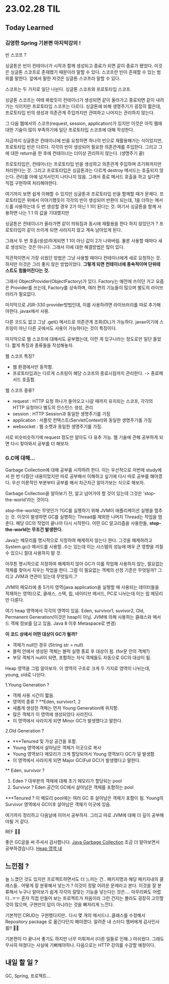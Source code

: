 # 23.02.28 TIL
## Today Learned

### 김영한 Spring 기본편 마지막강의 !

빈 스코프 ? 

싱글톤은 빈이 컨테이너가 시작과 함께 생성되고 종료가 되면 같이 종료가 됐었다.  이것은 싱글톤 스코프로 존재했기 때문이라 말할 수 있다.
스코프란 빈이 존재할 수 있는 범위를 말한다. 앞에서 말한 저것은 싱글톤 스코프라 말할 수 있다.

스코프는 두 가지로 일단 나뉜다. 싱글톤 스코프와 프로토타입 스코프.

싱글톤 스코프는 여태 봐왔듯이 컨테이너가 생성되면 같이 올라가고 종료되면 같이 내려가는 식이지만 프로토타입 스코프는 다르다.
싱글톤에 비해 생명주기가 굉장히 짧은데,  프로토타입 빈의 생성과 의존관계 주입까지만 관여하고 나머지는 관리하지 않는다.

그 다음 웹에서의 스코프(request, session, application)가 있지만 이것은 아직 웹에 대한 기술이 많이 부족하기에 일단 프로토타입 스코프에 대해 작성한다.

지금까지 싱글톤은 컨테이너에 빈을 요청하면 하나의 빈으로 재활용해가는 식이었지만, 프로토타입 빈은 다르다. 각각의 빈이 생성되어 필요한 의존관계를 주입한다.
그리고 그에 대한 return을 한 후에 컨테이너는 더이상 관리하지 않는다. (생명주기 끝)

프로토타입은, 컨테이너는 프로토타입 빈을 생성하고 의존관계 주입하며 초기화까지만 처리한다는 것. 그리고 프로토타입은 싱글톤과는 다르게 destroy 메서드는 호출되지 않는다.
관리를 아예 넘겨서인지 나타나지 않음. 그래서 종료 메서드 호출을 하고 싶다면 직접 구현하여 처리해야한다.

여기까지 보면 쉽게 이해할 수 있지만 싱글톤과 프로토타입 빈을 함께할 때가 문제다.  프로토타입은 위에서 이야기했듯이 각각의 빈이 생성되어 반환이 되는데,
1을 더하는 메서드를 사용하는데 두 번 생성할 경우 2가 아닌 1 1이 된다는 것. 여기서 싱글톤을 함께 사용하면 나는 1 1 의 값을 기대했지만

싱글톤은 컨테이너가 올라가면 같이 띄워짐과 동시에 재활용을 한다 하지 않았던가 ?  프로토타입이 같이 쓰이게 되면 사라지지 않고 계속 남아있게 된다.

그래서 두 번 호출(생성)하게되면 1 1이 아닌 값이 2가 나와버림. 물론 사용할 때마다 새로 생성되는 것은 아니다. 그래서 이에 대한 해결방법은 많이 있다.

직관적이면서 가장 쉬웠던 방법은 그냥 사용할 때마다 컨테이너에게 새로 요청하는 것. 하지만 이것은 그리 좋지 않은 방법이었다. **그렇게 되면 컨테이너에 종속적이며 단위테스트도 힘들어진다는 것.**


그래서 ObjectProvider(ObjectFactory)가 있다. Factory는 예전에 쓰이던 거고 요즘은 Provider를 쓰는데, Factory를 상속하며, 여러 편의 기능들이 많으며
별도의 라이브러리가 필요없다.

마지막으로 JSR-330 provider방법인데, 이를 사용하려면 라이브러리를 따로 추가해야한다. javax에서 사용.

다른 코드도 없고 그냥 .get() 메서드로 의존관계 조회(DL)가 가능하다. javax이기에 스프링이 아닌 다른 곳에서도 사용이 가능하다는 것이 특징이다.

마지막으로 웹 스코프에 대해서도 공부했는데, 이런 게 있구나라는 정도로만 일단 들었다. 짧게 특징과 종류들을 작성해놓자.

웹 스코프 특징?
* 웹 환경에서만 동작함.
* 프로토타입과는 다르게 스프링이 해당 스코프의 종료시점까지 관리한다. -> 종료메서드 호출함.

웹 스코프 종류?
* request : HTTP 요청 하나가 들어오고 나갈 때까지 유지되는 스코프, 각각의 HTTP 요청마다 별도의 인스턴스 생성, 관리
* session : HTTP Session과 동일한 생명주기를 가짐
* application : 서플릿 컨텍스트(ServletContext)와 동일한 생명주기를 가짐
* websocket : 웹 소켓과 동일한 생명주기를 가짐.

서로 비슷비슷하기에 request 정도만 알아도 다 유추 가능. 웹 기술에 관해 공부하게 되면 다시 찾아와서 공부를 더 해보자.


###  G.C에 대해...
Garbage Collection에 대해 공부를 시작하려 한다. 이는 우선적으로 저번에 study에서 한 번 다뤘던 내용이었지만 따로 공부해서 이해하고 싶기에
다시 따로 공부를 해야겠다. 우선 이론적인 부분부터 공부를 해서 차근차근 알아가보는 식으로 해보자.

Garbage Collection을 알아보기 전, 알고 넘어가야 할 것이 있는데 그것은 'stop-the-world'라는 것이다. 

stop-the-world는 무엇인가 ?GC를 실행하기 위해 JVM이 애플리케이션 실행을 멈추는 것. 이것이 발생하면 GC를 실행하는 Thread를 제외한
나머지 Thread는 작업을 멈춘다. 해당 GC의 작업이 끝나야 다시 시작한다. 어떤 GC 알고리즘을 사용한들, **stop-the-world는 무조건 발생한다.**

Java는 메모리를 명시적으로 지정하여 해제하지 않는다 한다.  그것을 해제하려고 System.gc() 메서드를 사용할..수는 있는데 이는 시스템의 성능에 매우 큰 영향을 끼칠 수 있으니
절대 사용하지 말 것.

아무튼 명시적으로 지정하여 해제하지 않아 GC가 이를 작업해 사용하지 않는, 필요없는 객체를 찾아서 지우는 작업을 한다. 그럼 이 필요없는 객체의 선정 기준은 무엇일까?
그리고 JVM과 연관이 있는데 무엇일지..?

JVM의 메모리에 총 5가지 영역(java application을 실행할 때 사용되는 데이터들을 적재하는 영역)으로, 클래스, 스택, 힙, 네이티브 메서드, PC로 나뉘는데 이는 힙 메모리만 다룬다.

여기 heap 영역에서 각각의 영역이 있음. Eden, survivor1, suvivor2, Old, Permanent Generation(이것은 heap이 아님. JVM에 의해 사용하는 클래스와 메서드 객체 정보를 담고 있음. Java 8 이후 Metaspace로 변경)

**이 코드 상에서 어떤 대상이 GC가 될까?** 

* 객체가 null인 경우 (String str = null)
* 블럭 안에서 생성된 객체는 블럭 실행 종료 후 대상이 됨. (for문 안의 객체?)
* 부모 객체가 null이 되면, 포함하는 자식 객체들도 자동으로 GC의 대상이 됨.

Heap 영역을 그럼 알아보자. 이 영역의 구조로 크게 두 가지로 영역이 나뉘는데, young, old로 나뉜다.

1.Young Generation ?
* 객체 사용 시간이 짧음. 
* 영역의 종류 ? **Eden, survivor1, 2 
* 새롭게 생성한 객체는 먼저 Young Generation에 위치함.
* 많은 객체가 이 영역에 생성되었다 사라진다.
* 이 영역에서 사라지게 되면 Minor GC가 발생했다고 말한다.


2.Old Generation ?
* ***Tenured 및 가상 공간을 포함.
* Young 영역에서 살아남은 객체가 이곳으로 복사
* Young 영역보다 메모리가 크게 할당되어서 Young 영역보다 GC가 덜 발생함.
* 이 영역에서 사라지게 되면 Major GC(Full GC)가 발생했다고 말한다.


** Eden, survivor ? 

1. Eden ? 대부분의 객체에 대해 초기 메모리가 할당되는 pool
2. Survivor ? Eden 공간의 GC에서 살아남은 객체를 포함하는 pool

***Tenured ? 이 메모리 pool에는 여러 GC 후 살아남은 객체가 포함이 됨. Young의 Survivor 영역에서 GC이후 살아남은 객체가 이곳에 있음.


여기까지 정리하고 다음날에 이어서 공부하자. 그리고 따로 JVM에 대해 더 깊이 공부해야될 거 같다.

REF 🙇‍♂️

좋은 GC글을 써 주셔서 감사합니다. [Java Garbage Collection](https://d2.naver.com/helloworld/1329) 조금 더 알아보면서 공부하겠습니다. 
[Heap 영역 내](https://stackoverflow.com/questions/2129044/java-heap-terminology-young-old-and-permanent-generations)




## 느낀점 ?
늘 느꼈던 것도 있지만 프로젝트하면서도 더 느끼는 건.. 패키지명과 해당 패키지내의 클래스들.. 어떻게 잘 분류해서 넣는가 ?
이것이 정말 어려운 문제라고 본다. 이것을 잘 분류해서 누구나 알아보기 쉽게 각각의 알맞는 기능을 넣는다는 것은.... 아무리봐도 어렵다..ㅜㅜ
혼자 직접 만들어 보는 프로젝트가 처음이라 그런 건지는 몰라도 굉장히 고민할 것이 많으며, 구현만이 답이 아니라는 것을 뼈저리게 느낀다.

기본적인 CRUD는 구현했다지만.. 다시 몇 개의 메서드나..클래스를 수정해서 Repository package 로 옮긴다던지 해야겠다. 알려준 내 스터디 멤버에게 감사인사를!! 🙇‍♂️

기본편이 다 끝나서 좋기도 하지만 너무 미뤄져서 (다른 일들로 인해..) 아쉬웠다. 그래도 무사히 마쳤다는 사실에 기뻐해야하나. 다음으로는 HTTP 강의를 수강할 예정이다.

## 내일 할 일 ?
GC, Spring, 프로젝트...